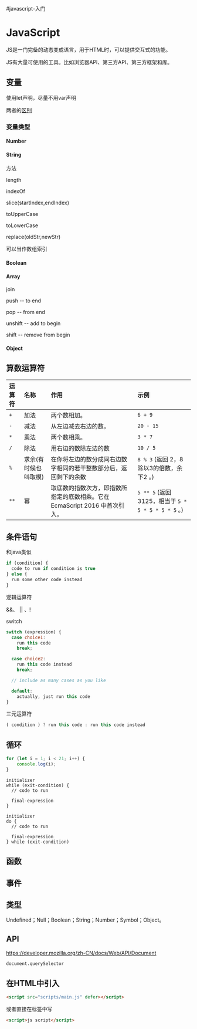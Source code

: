 
#javascript-入门
# JavaScript

JS是一门完备的动态变成语言，用于HTML时，可以提供交互式的功能。

JS有大量可使用的工具。比如浏览器API、第三方API、第三方框架和库。

## 变量

使用let声明，尽量不用var声明

两者的[区别](https://developer.mozilla.org/zh-CN/docs/Learn/JavaScript/First_steps/Variables#var_%E4%B8%8E_let_%E7%9A%84%E5%8C%BA%E5%88%AB)



### 变量类型

#### Number

#### String

方法

length

indexOf

slice(startIndex,endIndex)

toUpperCase

toLowerCase

replace(oldStr,newStr)

可以当作数组索引



#### Boolean

#### Array

join

push -- to end

pop -- from end



unshift -- add to begin

shift -- remove from begin

#### Object



## 算数运算符

| 运算符 | 名称                 | 作用                                                         | 示例                                                |
| :----- | :------------------- | :----------------------------------------------------------- | :-------------------------------------------------- |
| `+`    | 加法                 | 两个数相加。                                                 | `6 + 9`                                             |
| `-`    | 减法                 | 从左边减去右边的数。                                         | `20 - 15`                                           |
| `*`    | 乘法                 | 两个数相乘。                                                 | `3 * 7`                                             |
| `/`    | 除法                 | 用右边的数除左边的数                                         | `10 / 5`                                            |
| `%`    | 求余(有时候也叫取模) | 在你将左边的数分成同右边数字相同的若干整数部分后，返回剩下的余数 | `8 % 3` (返回 2，8除以3的倍数，余下2 。)            |
| `**`   | 幂                   | 取底数的指数次方，即指数所指定的底数相乘。它在EcmaScript 2016 中首次引入。 | `5 ** 5` (返回 3125，相当于 `5 * 5 * 5 * 5 * 5` 。) |





## 条件语句

和java类似

```javascript
if (condition) {
  code to run if condition is true
} else {
  run some other code instead
}
```



逻辑运算符

&&、 || 、!



switch

```javascript
switch (expression) {
  case choice1:
    run this code
    break;

  case choice2:
    run this code instead
    break;

  // include as many cases as you like

  default:
    actually, just run this code
}
```



三元运算符

```javascript
( condition ) ? run this code : run this code instead

```





## 循环

```javascript
for (let i = 1; i < 21; i++) { 
    console.log(i); 
}
```



```javasc
initializer
while (exit-condition) {
  // code to run

  final-expression
}

initializer
do {
  // code to run

  final-expression
} while (exit-condition)
```



## 函数



## 事件



## 类型

Undefined；Null；Boolean；String；Number；Symbol；Object。



## API

https://developer.mozilla.org/zh-CN/docs/Web/API/Document

```
document.querySelector
```



## 在HTML中引入

```html
<script src="scripts/main.js" defer></script>
```



或者直接在标签中写

```html
<script>js script</script>
```